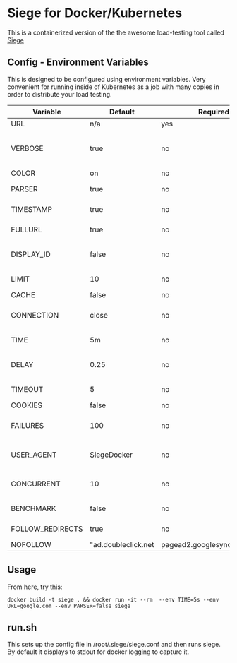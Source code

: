 # Siege for Docker/Kubernetes

This is a containerized version of the the awesome load-testing tool called [Siege](https://www.joedog.org/)

## Config - Environment Variables

This is designed to be configured using environment variables. Very convenient for running inside of Kubernetes as a job with many copies in order to distribute your load testing.

|Variable  |Default|Required?|Description|
|----------|-------|---------|-----------|
|URL       |n/a    |yes      |the url to siege|
|VERBOSE   |true   |no       |show output on stdou (recommended true)|
|COLOR     |on     |no       |colorized output|
|PARSER    |true   |no       |true downloads css,js,etc.|
|TIMESTAMP |true   |no       |show timestamp in output|
|FULLURL   |true   |no       |display full URL in output|
|DISPLAY_ID|false  |no       |show siege user id in verbose mode|
|LIMIT     |10     |no       |max number of threads|
|CACHE     |false  |no       |respect caching|
|CONNECTION|close  |no       |what to do with the connection when complete|
|TIME      |5m     |no       |amount of time to run the siege|
|DELAY     |0.25   |no       |how long between requests|
|TIMEOUT   |5      |no       |timeout of requests|
|COOKIES   |false  |no       |keep cookies?|
|FAILURES  |100    |no       |number of failures before quitting|
|USER_AGENT|SiegeDocker|no   |the user agent string of the siege|
|CONCURRENT|10     |no       |number of concurrent siege users|
|BENCHMARK |false  |no       |true sets  the delay to 0|
|FOLLOW_REDIRECTS|true|no    |should requests follow redirects|
|NOFOLLOW  |"ad.doubleclick.net|pagead2.googlesyndication.com|ads.pubsqrd.com|ib.adnxs.com"|no|redirect urls to ignore|

## Usage

From here, try this:

`docker build -t siege . && docker run -it --rm  --env TIME=5s --env URL=google.com --env PARSER=false siege`

## run.sh

This sets up the config file in /root/.siege/siege.conf and then runs siege.  By default it displays to stdout for docker logging to capture it.
